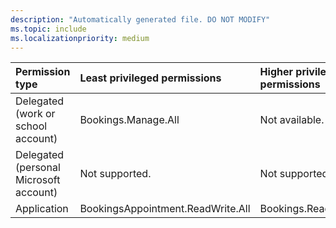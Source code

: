 ```yaml
---
description: "Automatically generated file. DO NOT MODIFY"
ms.topic: include
ms.localizationpriority: medium
---
```


|Permission type|Least privileged permissions|Higher privileged permissions|
|:---|:---|:---|
|Delegated (work or school account)|Bookings.Manage.All|Not available.|
|Delegated (personal Microsoft account)|Not supported.|Not supported.|
|Application|BookingsAppointment.ReadWrite.All|Bookings.Read.All|

